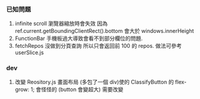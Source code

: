 ### 已知問題
1. infinite scroll 瀏覽器縮放時會失效 因為 ref.current.getBoundingClientRect().bottom  會大於 windows.innerHeight 
2. FunctionBar 手機板過大導致會看不到部分欄位的問題.
3. fetchRepos 沒做到分頁查詢 所以只會返回前 100 的 repos. 做法可參考 userSlice.js 


### dev
1. 改變 Reository.js 畫面布局 (多包了一個 div)使的 ClassifyButton 的 flex-grow: 1; 會怪怪的 (button 會變超大) 需要改變